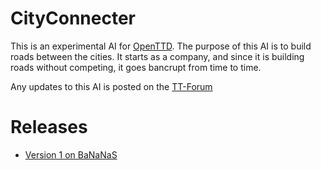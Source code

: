 CityConnecter
===========

This is an experimental AI for [OpenTTD](http://www.openttd.org). The purpose of this AI is to build roads between the cities. It starts as a company, and since it is building roads without competing, it goes bancrupt from time to time.

Any updates to this AI is posted on the [TT-Forum](http://www.tt-forums.net/viewtopic.php?f=65&t=70063)

Releases
==========

* [Version 1 on BaNaNaS](http://binaries.openttd.org/bananas/ai/CityConnecter-1.tar.gz)

